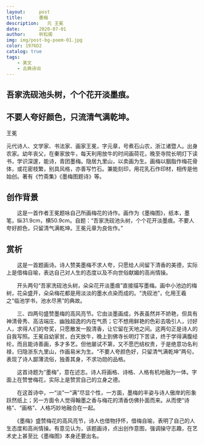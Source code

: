 ```yaml
---
layout:     post
title:      墨梅
description:   元 王冕
date:       2020-07-01
author:     听松阁
img: img/post-bg-poem-01.jpg
color: 1976D2
catalog: true
tags:
    - 美文
    - 古典诗词
---
```


## 吾家洗砚池头树，个个花开淡墨痕。

## 不要人夸好颜色，只流清气满乾坤。



王冕 

元代诗人、文学家、书法家、画家王冕，字元章，号煮石山农，浙江诸暨人。出身农家。幼年丧父，在秦家放牛，每天利用放牛的时间画荷花，晚至寺院长明灯下读书，学识深邃，能诗，青团墨梅。隐居九里山，以卖画为生。画梅以胭脂作梅花骨体，或花密枝繁，别具风格，亦善写竹石。兼能刻印，用花乳石作印材，相传是他始创。著有《竹斋集》《墨梅图题诗》等。





## 创作背景



　　这是一首作者王冕题咏自己所画梅花的诗作。画作为《墨梅图》，纸本，墨笔，纵31.9cm，横50.9cm。自题：“吾家洗砚池头树，个个花开淡墨痕。不要人夸好颜色，只留清气满乾坤。王冕元章为良佐作。”





## 赏析



　　这是一首题画诗。诗人赞美墨梅不求人夸，只愿给人间留下清香的美德，实际上是借梅自喻，表达自己对人生的态度以及不向世俗献媚的高尚情操。



　　开头两句“吾家洗砚池头树，朵朵花开淡墨痕”直接描写墨梅。画中小池边的梅树，花朵盛开，朵朵梅花都是用淡淡的墨水点染而成的。“洗砚池”，化用王羲之“临池学书，池水尽黑”的典故。



　　三、四两句盛赞墨梅的高风亮节。它由淡墨画成，外表虽然并不娇艳，但具有神清骨秀、高洁端庄、幽独超逸的内在气质；它不想用鲜艳的色彩去吸引人，讨好人，求得人们的夸奖，只愿散发一股清香，让它留在天地之间。这两句正是诗人的自我写照。王冕自幼家贫，白天放牛，晚上到佛寺长明灯下苦读，终于学得满腹经纶，而且能诗善画，多才多艺。但他屡试不第，又不愿巴结权贵，于是绝意功名利禄，归隐浙东九里山，作画易米为生。“不要人夸颜色好，只留清气满乾坤”两句，表现了诗人鄙薄流俗，独善其身，不求功勋的品格。



　　这首诗题为“墨梅”，意在述志。诗人将画格、诗格、人格有机地融为一体。字面上在赞誉梅花，实际上是赞赏自己的立身之德。



　　在这首诗中，一“淡”一“满”尽显个性，一方面，墨梅的丰姿与诗人傲岸的形象跃然纸上；另一方面令人觉得翰墨之香与梅花的清香仿佛扑面而来。从而使“诗格”、“画格”、人格巧妙地融合在一起。



　　《墨梅》盛赞梅花的高风亮节，诗人也借物抒怀，借梅自喻，表明了自己的人生态度和高尚情操。有意见认为，该题画诗，点出创作意图，强调操守志趣，在艺术史上甚至比《墨梅图》本身还要出名。
